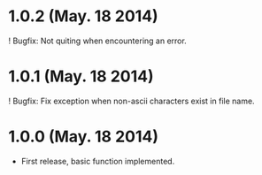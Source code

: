 1.0.2 (May. 18 2014)
====

! Bugfix: Not quiting when encountering an error.

1.0.1 (May. 18 2014)
=====

! Bugfix: Fix exception when non-ascii characters exist in file name.

1.0.0 (May. 18 2014)
=====

+ First release, basic function implemented.


